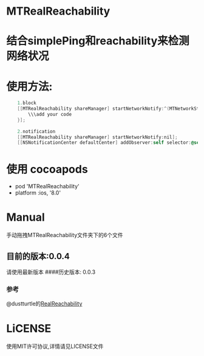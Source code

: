 # MTRealReachability
# 结合simplePing和reachability来检测网络状况

# 使用方法:
```Objective-C
    1.block 
    [[MTRealReachability shareManager] startNetworkNotify:^(MTNetworkStatus networkStatus) {
        \\\add your code
    }];
    
    2.notification 
    [[MTRealReachability shareManager] startNetworkNotify:nil];
    [[NSNotificationCenter defaultCenter] addObserver:self selector:@selector(logNetworkStatus:)             name:MTRealReachabilityChangedNotification object:nil];
```       

# 使用 cocoapods
* pod 'MTRealReachability'   
* platform :ios, '8.0'
 
# Manual
手动拖拽MTRealReachability文件夹下的6个文件


## 目前的版本:0.0.4
请使用最新版本
####历史版本: 0.0.3

### 参考
@dustturtle的[RealReachability](https://github.com/dustturtle/RealReachability#demo)

# LiCENSE
使用MIT许可协议,详情请见LICENSE文件
